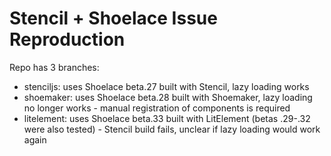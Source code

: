 # Stencil + Shoelace Issue Reproduction

Repo has 3 branches:
- stenciljs: uses Shoelace beta.27 built with Stencil, lazy loading works
- shoemaker: uses Shoelace beta.28 built with Shoemaker, lazy loading no longer works - manual registration of components is required
- litelement: uses Shoelace beta.33 built with LitElement (betas .29-.32 were also tested) - Stencil build fails, unclear if lazy loading would work again
